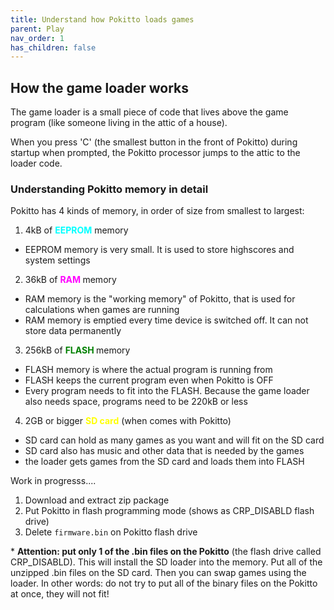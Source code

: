 ```yaml
---
title: Understand how Pokitto loads games
parent: Play
nav_order: 1
has_children: false
---
```


## How the game loader works

The game loader is a small piece of code that lives above the game program (like someone living in the attic of a house).

When you press 'C' (the smallest button in the front of Pokitto) during startup when prompted, the Pokitto processor jumps to the attic to the loader code.





### Understanding Pokitto memory in detail

Pokitto has 4 kinds of memory, in order of size from smallest to largest:
1. 4kB of <span style="font-weight:bold; color:cyan" >EEPROM</span> memory
  - EEPROM memory is very small. It is used to store highscores and system settings
2. 36kB of <span style="font-weight:bold; color:magenta" >RAM </span>memory
  - RAM memory is the "working memory" of Pokitto, that is used for calculations when games are running
  - RAM memory is emptied every time device is switched off. It can not store data permanently
3. 256kB of <span style="font-weight:bold; color:green" >FLASH </span>memory
  - FLASH memory is where the actual program is running from
  - FLASH keeps the current program even when Pokitto is OFF
  - Every program needs to fit into the FLASH. Because the game loader also needs space, programs need to be 220kB or less
4. 2GB or bigger <span style="font-weight:bold; color:yellow" >SD card</span> (when comes with Pokitto)
  - SD card can hold as many games as you want and will fit on the SD card
  - SD card also has music and other data that is needed by the games
  - the loader gets games from the SD card and loads them into FLASH



Work in progresss....


1. Download and extract zip package
2. Put Pokitto in flash programming mode (shows as CRP_DISABLD flash drive)
3. Delete `firmware.bin` on Pokitto flash drive


<p class="fs-3 text-yellow-300">
* <strong>Attention: put only 1 of the .bin files on the Pokitto</strong> (the flash drive called CRP_DISABLD). This will install the SD loader into the memory. Put all of the unzipped .bin files on the SD card. Then you can swap games using the loader. In other words: do not try to put all of the binary files on the Pokitto at once, they will not fit!
</p>
